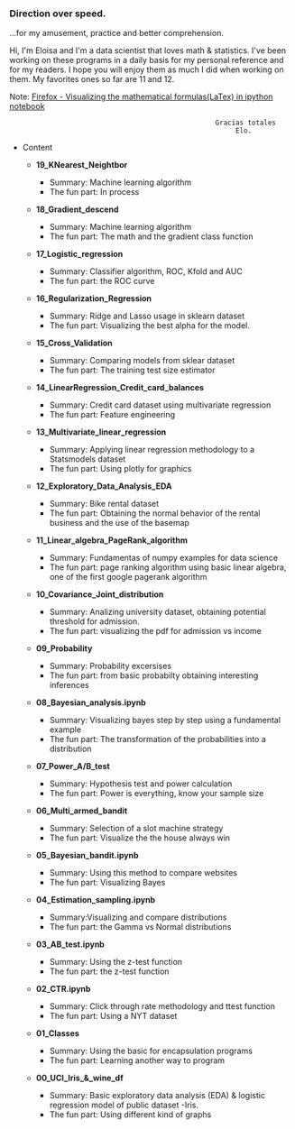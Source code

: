 ### Direction over speed.

...for my amusement, practice and better comprehension.


Hi, I'm Eloisa and I'm a data scientist that loves math & statistics. I've been working on these programs in a daily basis for my personal reference and for my readers. I hope you will enjoy them as much I did when working on them. My favorites ones so far are 11 and 12.

Note: [Firefox - Visualizing the mathematical formulas(LaTex) in ipython notebook](http://docs.mathjax.org/en/latest/installation.html#firefox-and-local-fonts) 

                                                       Gracias totales
                                                            Elo.

- Content
  * **19_KNearest_Neightbor**
  	- Summary: Machine learning algorithm
  	- The fun part: In process
  * **18_Gradient_descend**
  	- Summary: Machine learning algorithm
  	- The fun part: The math and the gradient class function
  	
  * **17_Logistic_regression**
    - Summary: Classifier algorithm, ROC, Kfold and AUC
  	- The fun part: the ROC curve
  	
  * **16_Regularization_Regression**
  	- Summary: Ridge and Lasso usage in sklearn dataset
  	- The fun part: Visualizing the best alpha for the model.
  	
  * **15_Cross_Validation**
  	- Summary: Comparing models from sklear dataset
  	- The fun part: The training test size estimator
  	
  * **14_LinearRegression_Credit_card_balances**
  	- Summary: Credit card dataset  using multivariate regression
  	- The fun part: Feature engineering
  	
  * **13_Multivariate_linear_regression**
  	- Summary: Applying linear regression methodology to a Statsmodels dataset 
  	- The fun part: Using plotly for graphics
  	  	
  * **12_Exploratory_Data_Analysis_EDA**
  	- Summary: Bike rental dataset
  	- The fun part: Obtaining the normal behavior of the rental business and the use of the basemap
  	
  * **11_Linear_algebra_PageRank_algorithm**
  	- Summary: Fundamentas of numpy examples for data science
  	- The fun part: page ranking algorithm using basic linear algebra, one of the first google pagerank algorithm
  	
  * **10_Covariance_Joint_distribution**
  	- Summary: Analizing university dataset, obtaining potential threshold for admission. 
  	- The fun part: visualizing the pdf for admission vs income
  	
  * **09_Probability**
  	- Summary: Probability excersises
  	- The fun part: from basic probabilty obtaining interesting inferences
  	
  * **08_Bayesian_analysis.ipynb**
  	- Summary: Visualizing bayes step by step using a fundamental example
  	- The fun part: The transformation of the probabilities into a distribution
  	
  * **07_Power_A/B_test**
    - Summary: Hypothesis test and power calculation
  	- The fun part: Power is everything, know your sample size 
  
  * **06_Multi_armed_bandit**
  	- Summary: Selection of a slot machine strategy 
  	- The fun part: Visualize the the house always win
  
  * **05_Bayesian_bandit.ipynb**
  	- Summary: Using this method to compare websites
  	- The fun part: Visualizing Bayes
  
  * **04_Estimation_sampling.ipynb**
   	- Summary:Visualizing and compare distributions
  	- The fun part: the Gamma vs Normal distributions
  
  * **03_AB_test.ipynb**
    - Summary: Using the z-test function
  	- The fun part: the z-test function
  
  * **02_CTR.ipynb**
    - Summary: Click through rate methodology and ttest function
  	- The fun part: Using a NYT dataset 
  
  * **01_Classes**
  	- Summary: Using the basic for encapsulation programs
  	- The fun part: Learning another way to program
  
  * **00_UCI_Iris_&_wine_df**
  	- Summary: Basic exploratory data analysis (EDA) & logistic regression model of public dataset -Iris.
  	- The fun part: Using different kind of graphs
  


  
  
  
  
  
  
  
  
  
  
  
  
  
 


